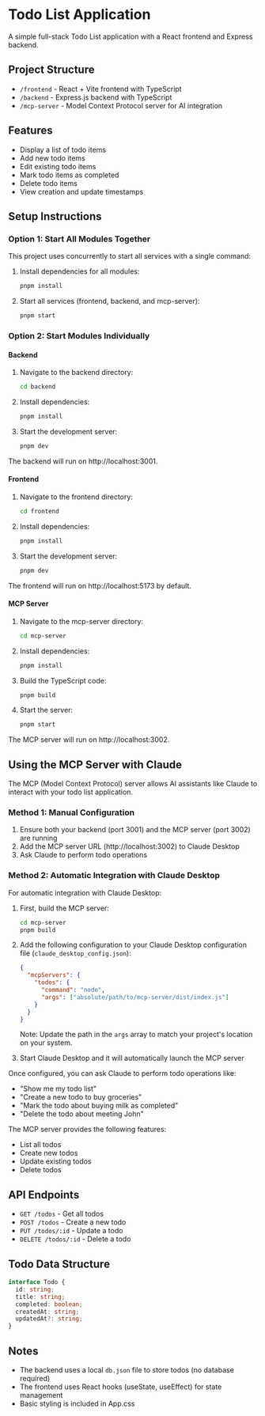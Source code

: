 # Todo List Application

A simple full-stack Todo List application with a React frontend and Express backend.

## Project Structure

- `/frontend` - React + Vite frontend with TypeScript
- `/backend` - Express.js backend with TypeScript
- `/mcp-server` - Model Context Protocol server for AI integration

## Features

- Display a list of todo items
- Add new todo items
- Edit existing todo items
- Mark todo items as completed
- Delete todo items
- View creation and update timestamps

## Setup Instructions

### Option 1: Start All Modules Together

This project uses concurrently to start all services with a single command:

1. Install dependencies for all modules:

   ```bash
   pnpm install
   ```

2. Start all services (frontend, backend, and mcp-server):
   ```bash
   pnpm start
   ```

### Option 2: Start Modules Individually

#### Backend

1. Navigate to the backend directory:

   ```bash
   cd backend
   ```

2. Install dependencies:

   ```bash
   pnpm install
   ```

3. Start the development server:
   ```bash
   pnpm dev
   ```

The backend will run on http://localhost:3001.

#### Frontend

1. Navigate to the frontend directory:

   ```bash
   cd frontend
   ```

2. Install dependencies:

   ```bash
   pnpm install
   ```

3. Start the development server:
   ```bash
   pnpm dev
   ```

The frontend will run on http://localhost:5173 by default.

#### MCP Server

1. Navigate to the mcp-server directory:

   ```bash
   cd mcp-server
   ```

2. Install dependencies:

   ```bash
   pnpm install
   ```

3. Build the TypeScript code:

   ```bash
   pnpm build
   ```

4. Start the server:
   ```bash
   pnpm start
   ```

The MCP server will run on http://localhost:3002.

## Using the MCP Server with Claude

The MCP (Model Context Protocol) server allows AI assistants like Claude to interact with your todo list application.

### Method 1: Manual Configuration

1. Ensure both your backend (port 3001) and the MCP server (port 3002) are running
2. Add the MCP server URL (http://localhost:3002) to Claude Desktop
3. Ask Claude to perform todo operations

### Method 2: Automatic Integration with Claude Desktop

For automatic integration with Claude Desktop:

1. First, build the MCP server:

   ```bash
   cd mcp-server
   pnpm build
   ```

2. Add the following configuration to your Claude Desktop configuration file (`claude_desktop_config.json`):

   ```json
   {
     "mcpServers": {
       "todos": {
         "command": "node",
         "args": ["absolute/path/to/mcp-server/dist/index.js"]
       }
     }
   }
   ```

   Note: Update the path in the `args` array to match your project's location on your system.

3. Start Claude Desktop and it will automatically launch the MCP server

Once configured, you can ask Claude to perform todo operations like:

- "Show me my todo list"
- "Create a new todo to buy groceries"
- "Mark the todo about buying milk as completed"
- "Delete the todo about meeting John"

The MCP server provides the following features:

- List all todos
- Create new todos
- Update existing todos
- Delete todos

## API Endpoints

- `GET /todos` - Get all todos
- `POST /todos` - Create a new todo
- `PUT /todos/:id` - Update a todo
- `DELETE /todos/:id` - Delete a todo

## Todo Data Structure

```typescript
interface Todo {
  id: string;
  title: string;
  completed: boolean;
  createdAt: string;
  updatedAt?: string;
}
```

## Notes

- The backend uses a local `db.json` file to store todos (no database required)
- The frontend uses React hooks (useState, useEffect) for state management
- Basic styling is included in App.css
